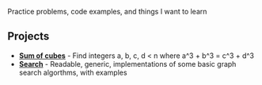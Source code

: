 Practice problems, code examples, and things I want to learn

## Projects
- [**Sum of cubes**](https://github.com/treharne/fun/blob/master/sum_of_cubes/sum_of_cubes.ipynb) - Find integers a, b, c, d < n where a^3 + b^3 = c^3 + d^3
- [**Search**](https://github.com/treharne/fun/blob/master/search/search.ipynb) - Readable, generic, implementations of some basic graph search algorthms, with examples
